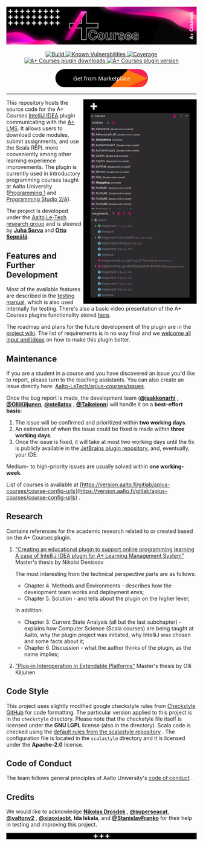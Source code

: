 <p align="center">
   <a href="https://plugins.jetbrains.com/plugin/13634-a-courses">
      <img src="images/courses-banner.webp" alt="A+ Courses is a plugin for IntelliJ IDEA, used in programming courses at Aalto University">
   </a>
</p>

<p align="center">
   <a href="https://github.com/Aalto-LeTech/aplus-courses/actions?query=workflow%3Abuild">
      <img alt="Build" src="https://github.com/Aalto-LeTech/aplus-courses/workflows/build/badge.svg"/>
   </a>
   <a href="https://snyk.io/test/github/Aalto-LeTech/aplus-courses?targetFile=build.gradle">
      <img alt="Known Vulnerabilities" src="https://snyk.io/test/github/Aalto-LeTech/aplus-courses/badge.svg?targetFile=build.gradle"/>
   </a>
   <a href="https://sonarcloud.io/dashboard?id=Aalto-LeTech_intellij-plugin">
      <img alt="Coverage" src="https://sonarcloud.io/api/project_badges/measure?project=Aalto-LeTech_intellij-plugin&metric=coverage"/>
   </a>
   <a href="https://plugins.jetbrains.com/plugin/13634-a-plugin-for-intellij">
      <img alt="A+ Courses plugin downloads" src="https://img.shields.io/jetbrains/plugin/d/13634-a-plugin-for-intellij?label=plugin%20downloads"/>
   </a>
   <a href="https://plugins.jetbrains.com/plugin/13634-a-plugin-for-intellij">
      <img alt="A+ Courses plugin version" src="https://img.shields.io/jetbrains/plugin/v/13634?label=plugin%20version"/>
   </a>
</p>

<p align="center">
   <a href="https://plugins.jetbrains.com/plugin/13634-a-courses">
      <img width="245px" height="48px" src="images/marketplace.webp" alt="Get from Marketplace">
   </a>
</p>

---

<img width="300px" align="right" src="images/image_4_readme.webp" alt=""/>


This repository hosts the source code for the A+ Courses [IntelliJ IDEA](https://www.jetbrains.com/idea/) plugin
communicating with the [A+ LMS](https://apluslms.github.io/). It allows users to download code modules, submit
assignments, and use the Scala REPL more conveniently among other learning experience improvements. The plugin is
currently used in introductory programming courses taught at Aalto
University ([Programming 1](https://plus.cs.aalto.fi/o1)
and [Programming Studio 2/A](https://oodi.aalto.fi/a/opintjakstied.jsp?OpinKohd=1125591784&haettuOpas=-1&Kieli=6)).

The project is developed under the [Aalto Le-Tech research group](https://research.cs.aalto.fi/LeTech/) and is steered
by **[Juha Sorva](https://github.com/jsorva)** and **[Otto Seppälä](https://github.com/oseppala)**.

## Features and Further Development

Most of the available features are described in
the [testing manual](https://github.com/Aalto-LeTech/aplus-courses/blob/master/TESTING.md), which is also used
internally for testing. There's also a basic video presentation of the A+ Courses plugins functionality
stored [here](https://aalto.cloud.panopto.eu/Panopto/Pages/Viewer.aspx?id=42740f68-8dd8-4ba2-8f1c-acb1007bf8ef).

The roadmap and plans for the future development of the plugin are in
the [project wiki](https://github.com/Aalto-LeTech/aplus-courses/wiki/Requirements). The list of requirements is in no
way final and we [welcome all input and ideas](https://github.com/Aalto-LeTech/aplus-courses/issues/new/choose) on how
to make this plugin better.

## Maintenance

If you are a student in a course and you have discovered an issue you'd like to report, please turn to the teaching
assistants. You can also create an issue directly
here: [Aalto-LeTech/aplus-courses/issues](https://github.com/Aalto-LeTech/aplus-courses/issues).

Once the bug report is made, the development team (**[@jaakkonarhi](https://github.com/jaakkonarhi)**
, **[@OlliKiljunen](https://github.com/OlliKiljunen)**, **[@stellatsv](https://github.com/stellatsv)**
, **[@Taikelenn](https://github.com/Taikelenn)**) will handle it on a **best-effort basis:**

1. The issue will be confirmed and prioritized within **two working days**.
2. An estimation of when the issue could be fixed is made within **three working days**.
3. Once the issue is fixed, it will take at most two working days until the fix is publicly available in
   the [JetBrains plugin repository](https://plugins.jetbrains.com/plugin/13634-a-courses), and, eventually, your IDE.

Medium- to high-priority issues are usually solved within **one working-week**.

List of courses is available
at [https://version.aalto.fi/gitlab/aplus-courses/course-config-urls](https://version.aalto.fi/gitlab/aplus-courses/course-config-urls)
.

## Research

Contains references for the academic research related to or created based on the A+ Courses plugin.

1. ["Creating an educational plugin to support online programming learning A case of IntelliJ IDEA plugin for A+ Learning Management System"](https://aaltodoc.aalto.fi/handle/123456789/102499)
   Master's thesis by Nikolai Denissov

   The most interesting from the technical perspective parts are as follows:
    * Chapter 4. Methods and Environments - describes how the development team works and deployment envs;
    * Chapter 5. Solution - and tells about the plugin on the higher level;

   In addition:
    * Chapter 3. Current State Analysis (all but the last subchapter) - explains how Computer Science (Scala courses)
      are being taught at Aalto, why the plugin project was initiated, why IntelliJ was chosen and some facts about it;
    * Chapter 6. Discussion - what the author thinks of the plugin, as the name implies;

2. ["Plug-in Interoperation in Extendable Platforms"](https://aaltodoc.aalto.fi/handle/123456789/107623) Master's thesis
   by Olli Kiljunen

## Code Style

This project uses slightly modified google checkstyle rules
from [Checkstyle GitHub](https://github.com/checkstyle/checkstyle/blob/checkstyle-8.12/src/main/resources/google_checks.xml)
for code formatting. The particular version applied to this project is in the `checkstyle` directory. Please note that
the checkstyle file itself is licensed under the **GNU LGPL** license (also in the directory). Scala code is checked
using
the [default rules from the scalastyle repository](https://github.com/scalastyle/scalastyle/blob/master/src/main/resources/default_config.xml)
. The configuration file is located in the `scalastyle` directory and it is licensed under the **Apache-2.0** license.

## Code of Conduct

The team follows general principles of Aalto
University's [code of conduct](https://www.aalto.fi/sites/g/files/flghsv161/files/2018-09/aalto_university_code_of_conduct_en-003.pdf)
.

## Credits

We would like to acknowledge **[Nikolas Drosdek](https://github.com/nikke234)**
, **[@superseacat](https://github.com/superseacat)**, **[@valtonv2](https://github.com/valtonv2)**
, **[@xiaoxiaobt](https://github.com/xiaoxiaobt)**, **Ida Iskala**,
and **[@StanislavFranko](https://github.com/StanislavFranko)** for their help in testing and improving this project.

<p align="center">
   <a href="https://github.com/Aalto-LeTech/aplus-courses">
      <img width="1500px" src="images/footer.png" alt="">
   </a>
</p>
